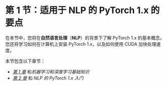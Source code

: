 # 第 1 节：适用于 NLP 的 PyTorch 1.x 的要点

在本节中，您将在**自然语言处理**（**NLP**）的背景下了解 PyTorch 1.x 的基本概念。 您还将学习如何在计算机上安装 PyTorch 1.x，以及如何使用 CUDA 加快处理速度。

本节包含以下章节：

*   [*第 1 章*](../Text/1.html#_idTextAnchor015) 和*机器学习和深度学习基础知识*
*   [*第 2 章*](../Text/2.html#_idTextAnchor029) 和 *NLP 的 PyTorch 1.x 入门*